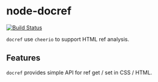 # node-docref

[![Build Status](https://travis-ci.org/sartrey/node-gitkit.svg?branch=master)](https://travis-ci.org/sartrey/node-docref)

`docref` use `cheerio` to support HTML ref analysis.

## Features

`docref` provides simple API for ref get / set in CSS / HTML.
